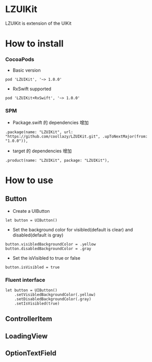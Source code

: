 # LZUIKit

LZUIKit is extension of the UIKit

# How to install

### CocoaPods

- Basic version

```
pod 'LZUIKit', '~> 1.0.0'
```

- RxSwift supported

```
pod 'LZUIKit+RxSwift', '~> 1.0.0'
```

### SPM

- Package.swift 的 dependencies 增加

```
.package(name: "LZUIKit", url: "https://github.com/coollazy/LZUIKit.git", .upToNextMajor(from: "1.0.0")),
```

- target 的 dependencies 增加

```
.product(name: "LZUIKit", package: "LZUIKit"),
```

# How to use

## Button

- Create a UIButton

```
let button = UIButton()
```

- Set the background color for visibled(default is clear) and disabled(default is gray)

```
button.visibledBackgroundColor = .yellow
button.disabledBackgroundColor = .gray
```

- Set the isVisibled to true or false

```
button.isVisibled = true
```

### Fluent interface

```
let button = UIButton()
	.setVisibledBackgroundColor(.yellow)
	.setDisabledBackgroundColor(.gray)
	.setIsVisibled(true)
```

## ControllerItem

## LoadingView

## OptionTextField

